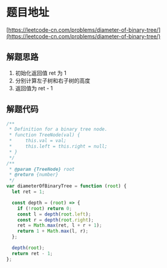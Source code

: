 # 题目地址

[https://leetcode-cn.com/problems/diameter-of-binary-tree/](https://leetcode-cn.com/problems/diameter-of-binary-tree/)

## 解题思路

1. 初始化返回值 ret 为 1
2. 分别计算左子树和右子树的高度
3. 返回值为 ret - 1

## 解题代码

```js
/**
 * Definition for a binary tree node.
 * function TreeNode(val) {
 *     this.val = val;
 *     this.left = this.right = null;
 * }
 */
/**
 * @param {TreeNode} root
 * @return {number}
 */
var diameterOfBinaryTree = function (root) {
  let ret = 1;

  const depth = (root) => {
    if (!root) return 0;
    const l = depth(root.left);
    const r = depth(root.right);
    ret = Math.max(ret, l + r + 1);
    return 1 + Math.max(l, r);
  };

  depth(root);
  return ret - 1;
};
```
